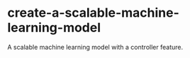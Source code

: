 # create-a-scalable-machine-learning-model
A scalable machine learning model with a controller feature.
